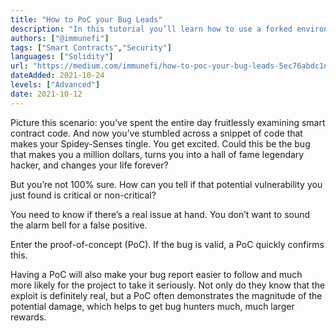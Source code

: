 ```yaml
---
title: "How to PoC your Bug Leads"
description: "In this tutorial you’ll learn how to use a forked environment via Hardhat, to write a PoC for the Alchemix Access Control Exploit."
authors: ["@immunefi"]
tags: ["Smart Contracts","Security"]
languages: ["Solidity"]
url: "https://medium.com/immunefi/how-to-poc-your-bug-leads-5ec76abdc1d8"
dateAdded: 2021-10-24
levels: ["Advanced"]
date: 2021-10-12
---
```


Picture this scenario: you’ve spent the entire day fruitlessly examining smart contract code. And now you’ve stumbled across a snippet of code that makes your Spidey-Senses tingle. You get excited. Could this be the bug that makes you a million dollars, turns you into a hall of fame legendary hacker, and changes your life forever?

But you’re not 100% sure. How can you tell if that potential vulnerability you just found is critical or non-critical?

You need to know if there’s a real issue at hand. You don’t want to sound the alarm bell for a false positive.

Enter the proof-of-concept (PoC). If the bug is valid, a PoC quickly confirms this.

Having a PoC will also make your bug report easier to follow and much more likely for the project to take it seriously. Not only do they know that the exploit is definitely real, but a PoC often demonstrates the magnitude of the potential damage, which helps to get bug hunters much, much larger rewards.